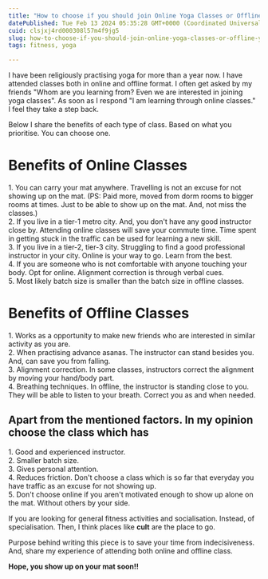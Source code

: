 ```yaml
---
title: "How to choose if you should join Online Yoga Classes or Offline Yoga Classes?"
datePublished: Tue Feb 13 2024 05:35:28 GMT+0000 (Coordinated Universal Time)
cuid: clsjxj4rd000308l57m4f9jg5
slug: how-to-choose-if-you-should-join-online-yoga-classes-or-offline-yoga-classes
tags: fitness, yoga

---
```


I have been religiously practising yoga for more than a year now. I have attended classes both in online and offline format. I often get asked by my friends "Whom are you learning from? Even we are interested in joining yoga classes". As soon as I respond "I am learning through online classes."  
I feel they take a step back.

Below I share the benefits of each type of class. Based on what you prioritise. You can choose one.

# Benefits of Online Classes

1\. You can carry your mat anywhere. Travelling is not an excuse for not showing up on the mat. (PS: Paid more, moved from dorm rooms to bigger rooms at times. Just to be able to show up on the mat. And, not miss the classes.)  
2\. If you live in a tier-1 metro city. And, you don't have any good instructor close by. Attending online classes will save your commute time. Time spent in getting stuck in the traffic can be used for learning a new skill.  
3\. If you live in a tier-2, tier-3 city. Struggling to find a good professional instructor in your city. Online is your way to go. Learn from the best.  
4\. If you are someone who is not comfortable with anyone touching your body. Opt for online. Alignment correction is through verbal cues.  
5\. Most likely batch size is smaller than the batch size in offline classes.

# Benefits of Offline Classes

1\. Works as a opportunity to make new friends who are interested in similar activity as you are.  
2\. When practising advance asanas. The instructor can stand besides you. And, can save you from falling.  
3\. Alignment correction. In some classes, instructors correct the alignment by moving your hand/body part.  
4\. Breathing techniques. In offline, the instructor is standing close to you. They will be able to listen to your breath. Correct you as and when needed.

## Apart from the mentioned factors. In my opinion choose the class which has

1\. Good and experienced instructor.  
2\. Smaller batch size.  
3\. Gives personal attention.  
4\. Reduces friction. Don't choose a class which is so far that everyday you have traffic as an excuse for not showing up.  
5\. Don't choose online if you aren't motivated enough to show up alone on the mat. Without others by your side.

If you are looking for general fitness activities and socialisation. Instead, of specialisation. Then, I think places like **cult** are the place to go.

Purpose behind writing this piece is to save your time from indecisiveness. And, share my experience of attending both online and offline class.

**Hope, you show up on your mat soon!!**